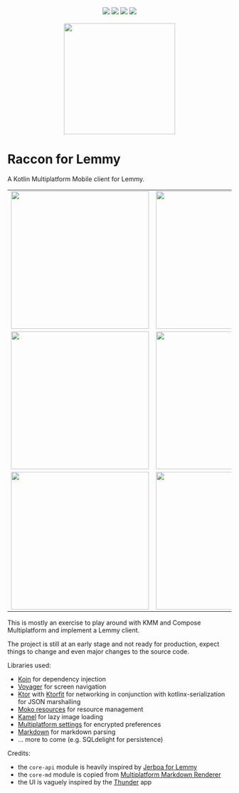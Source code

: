 <div align="center">
  <img src="https://img.shields.io/badge/Kotlin-1.8.20-7f52ff?logo=kotlin" />
  <img src="https://img.shields.io/badge/platform-Android,iOS-blue" />
  <img src="https://img.shields.io/badge/Jetpack_Compose-1.4.3-3e7fea?logo=jetpackcompose" />
  <img src="https://img.shields.io/github/license/diegoberaldin/MetaPhrase" />
</div>

<br />

<div align="center">
  <img src="https://github.com/diegoberaldin/RacconForLemmy/assets/2738294/6785188f-9c2a-4622-ab6b-5aa116d27c31" width="250" height="auto" />
</div>

# Raccon for Lemmy

A Kotlin Multiplatform Mobile client for Lemmy.

<div align="center">
<table>
  <tr>
    <td>
      <img src="https://github.com/diegoberaldin/RacconForLemmy/assets/2738294/6f613ad0-931b-4133-b502-ac7df2cf0484" width="310" />
    </td>
    <td>
      <img src="https://github.com/diegoberaldin/RacconForLemmy/assets/2738294/78caa9d4-ae02-474d-bd04-45f5935ddbe2" width="310" />
    </td>
  </tr>
  <tr>
    <td>
      <img src="https://github.com/diegoberaldin/RacconForLemmy/assets/2738294/3c146016-934c-4d34-a4a2-bbaa25057cd6" width="310" />
    </td>
    <td>
      <img src="https://github.com/diegoberaldin/RacconForLemmy/assets/2738294/008e10e1-ed07-44aa-9cb4-4b1fae49126e" width="310" />
    </td>
  </tr>
  <tr>
    <td>
      <img src="https://github.com/diegoberaldin/RacconForLemmy/assets/2738294/54f932e5-7e4d-4315-bfe4-b9196771f971" width="310" />
    </td>
    <td>
      <img src="https://github.com/diegoberaldin/RacconForLemmy/assets/2738294/7fa384ab-cf4d-4aa2-a982-bab38a5616da" width="310" />
    </td>
  </tr>
</table>
</div>

This is mostly an exercise to play around with KMM and Compose Multiplatform and implement a Lemmy
client.

The project is still at an early stage and not ready for production, expect things to change and
even major changes to the source code.

Libraries used:

- [Koin](https://github.com/InsertKoinIO/koin) for dependency injection
- [Voyager](https://github.com/adrielcafe/voyager) for screen navigation
- [Ktor](https://github.com/ktorio/ktor) with [Ktorfit](https://github.com/Foso/Ktorfit) for
  networking in conjunction with kotlinx-serialization for JSON marshalling
- [Moko resources](https://github.com/icerockdev/moko-resources) for resource management
- [Kamel](https://github.com/Kamel-Media/Kamel) for lazy image loading
- [Multiplatform settings](https://github.com/russhwolf/multiplatform-settings) for encrypted
  preferences
- [Markdown](https://github.com/JetBrains/markdown) for markdown parsing
- ... more to come (e.g. SQLdelight for persistence)

Credits:

- the `core-api` module is heavily inspired
  by [Jerboa for Lemmy](https://github.com/dessalines/jerboa)
- the `core-md` module is copied
  from [Multiplatform Markdown Renderer](https://github.com/mikepenz/multiplatform-markdown-renderer)
- the UI is vaguely inspired by the [Thunder](https://github.com/thunder-app/thunder) app
